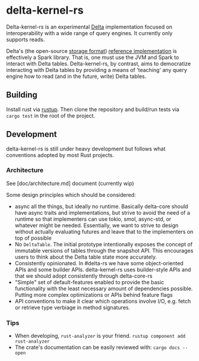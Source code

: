delta-kernel-rs
===============

Delta-kernel-rs is an experimental [Delta][delta] implementation focused on
interoperability with a wide range of query engines. It currently only supports
reads.

Delta's (the open-source [storage format][delta-protocol]) [reference
implementation][delta-github] is effectively a Spark library. That is, one must
use the JVM and Spark to interact with Delta tables. Delta-kernel-rs, by contrast,
aims to democratize interacting with Delta tables by providing a means of
'teaching' any query engine how to read (and in the future, write) Delta
tables.

## Building

Install rust via [rustup]. Then clone the repository and build/run tests via
`cargo test` in the root of the project.

## Development

delta-kernel-rs is still under heavy development but follows what conventions
adopted by most Rust projects.

### Architecture

See [doc/architecture.md] document (currently wip)


Some design principles which should be considered:

* async all the things, but ideally no runtime. Basically delta-core should
  have async traits and implementations, but strive to avoid the need of a
  runtime so that implementers can use tokio, smol, async-std, or whatever
  might be needed. Essentially, we want to strive to design without actually
  evaluating futures and leave that to the implementers on top of possible
* No `DeltaTable`. The initial prototype intentionally exposes the concept of
  immutable versions of tables through the snapshot API. This encourages users
  to think about the Delta table state more accurately.
* Consistently opinionated. In #delta-rs we have some object-oriented APIs and
  some builder APIs. delta-kernel-rs uses builder-style APIs and that we should
  adopt consistently through delta-core-rs
* "Simple" set of default-features enabled to provide the basic functionality
  with the least necessary amount of dependencies possible. Putting more
  complex optimizations or APIs behind feature flags
* API conventions to make it clear which operations involve I/O, e.g. fetch or
  retrieve type verbiage in method signatures.


### Tips

* When developing, `rust-analyzer` is your friend. `rustup component add rust-analyzer`
* The crate's documentation can be easily reviewed with: `cargo docs --open`

[delta]: https://delta.io
[delta-protocol]: https://github.com/delta-io/delta/blob/master/PROTOCOL.md
[delta-github]: https://github.com/delta-io/delta
[rustup]: https://rustup.rs
[architecture.md]: https://github.com/delta-incubator/delta-kernel-rs/tree/master/architecture.md
